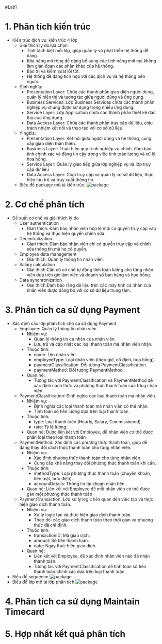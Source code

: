 #Lab1
 # 1. Phân tích kiến trúc
- Kiến trúc dịch vụ: kiến trúc 4 lớp
  + Giai thích lý do lựa chọn:
     + Tính tách biệt mỗi lớp, giúp quản lý và phát triển hệ thống dễ dàng.
     + Khả năng mở rộng dễ dàng bổ sung các tính năng mới mà không làm gián đoạn các phần khác của hệ thống.
     + Bảo trì và kiểm soát lỗi tốt.
     + Hệ thống dễ dàng tích hợp với các dịch vụ và hệ thống bên ngoài.
   + Định nghĩa:
     + Presentation Layer: Chứa các thành phần giao diện người dùng, quản lý hiển thị và tương tác giữa người dùng và ứng dụng.
     + Business Services: Lớp Business Services chứa các thành phần nghiệp vụ chung được sử dụng trong nhiều ứng dụng.
     + Service Layer: Lớp Application chứa các thành phần thiết kế đặc thù của ứng dụng.
     + Data Access Layer: Chứa các thành phần truy cập dữ liệu, chịu trách nhiệm kết nối và thao tác với cơ sở dữ liệu.
   + Ý nghĩa:
     + Presentation Layer: Kết nối giữa người dùng và hệ thống, cung cấp giao diện thân thiện.
     + Business Layer: Thực hiện quy trình nghiệp vụ chính, đảm bảo tính chính xác và đáng tin cậy trong việc tính toán lương và xử lý hoa hồng.
     + Service Layer: Quản lý giao tiếp giữa lớp nghiệp vụ và lớp truy cập dữ liệu
     + Data Access Layer: Gíup truy cập và quản lý cơ sở dữ liệu, thực hiện lưu trữ và truy xuất thông tin.
   + Biểu đồ package mô tả kiến trúc.
 ![package](https://planttext.com/api/plantuml/png/P951YW9134NtEKNm07q05s8xin5S23AhmKMeoMXXMIr9McXaJZOBZ-GLhB8LhJQhokCb_52N__DKZSJQVG3GdOyeZJAOjy2uf4wQ473LgV4UQt5RR-oi5GOuaDlH9ad2oj78V1CNrB7W2J3LzvUczpmQooyvNiFVSsRMge-iMlWFY8jcurtXhrYEtd6XtndUO65_ab7jt71_njZpbw7t-5Kr6GGSuoWTeoCeSHQBPCdxe12IME3i3JCbjM_pMfXo_Ca_S0K00F__0m00)
# 2.  Cơ chế phân tích
- Đề xuất cơ chế và giải thích lý do
  + User authentication
    + Giari thích: Đảm bảo nhân viên hợp lệ mới có quyền truy cập vào hệ thống và thục hiện quyền chỉnh sửa.
  + Decentralization
    + Giari thích: Đảm bảo nhân viên chỉ có quyền truy cập và chỉnh sửa thông tin mà họ có quyền.
  + Employee data management
    + Giai thích: Quản lý thông tin nhân viên.
  + Salary calculation
    + Giai thích:Cần có cơ chế tự động tính toán lương cho từng nhân viên dựa trên giờ làm việc và doanh số bán hàng và hoa hồng.
   + Data synchronization
     + Giai thích:Đảm bảo rằng dữ liệu trên các máy tính cá nhân của nhân viên được đồng bộ với cơ sở dữ liệu trung tâm.
 # 3. Phân tích ca sử dụng Payment
 + Xác định các lớp phân tích cho ca sử dụng Payment
    + Employee: Quản lý thông tin nhân viên.
        + Nhiệm vụ:
            + Quản lý thông tin cá nhân của nhân viên.
            + Lưu trữ và cập nhật các loại thanh toán mà nhân viên nhận.
        + Thuộc tính:
            + name: Tên nhân viên.
            + employeeType: Loại nhân viên (theo giờ, cố định, hoa hồng).
            + paymentClassification: Đối tượng PaymentClassification.
            + paymentMethod: Đối tượng PaymentMethod.
        + Quan hệ:
            + Tương tác với PaymentClassification và PaymentMethod để xác định cách thức và phương thức thanh toán của từng nhân viên.
    + PaymentClassification: Định nghĩa các loại thanh toán mà nhân viên.
         + Nhiệm vụ:
             + Định nghĩa các loại thanh toán mà nhân viên có thể nhận.
             + Tính toán số tiền lương dựa trên loại thanh toán.
         + Thuộc tính:
             + type: Loại thanh toán (Hourly, Salary, Commissioned).
             + rate: Tỷ lệ lương.
         + Quan hệ: Được liên kết với Employee, để nhân viên có thể được phân loại theo loại thanh toán 
    + PaymentMethod: Xác định các phương thức thanh toán, giúp dễ dàng thay đổi cách thức thanh toán cho từng nhân viên.
         + Nhiệm vụ:
             + Xác định phương thức thanh toán cho từng nhân viên.
             + Cung cấp khả năng thay đổi phương thức thanh toán khi cần.
         + Thuộc tính:
             + methodType: Loại phương thức thanh toán (chuyển khoản, tiền mặt, bưu điện).
             + accountDetails: Thông tin tài khoản nhận tiền.
         + Quan hệ: Liên kết với Employee để mỗi nhân viên có thể được gán một phương thức thanh toán
    + PaymentTransaction: Lớp xử lý logic liên quan đến việc tạo và thực hiện giao dịch thanh toán.
         + Nhiệm vụ:
             + Xử lý logic tạo và thực hiện giao dịch thanh toán.
             + Theo dõi các giao dịch thanh toán theo thời gian và phương thức đã chỉ định.
         + Thuộc tính:
             + transactionID: Mã giao dịch.
             + amount: Số tiền thanh toán.
             + date: Ngày thực hiện giao dịch.
         + Quan hệ:
             + Liên kết với Employee, để xác định nhân viên nào đã nhận thanh toán.
             + Tương tác với PaymentClassification để tính toán số tiền thanh toán chính xác dựa trên loại thanh toán.
 + Biểu đồ sequence
 ![package](https://planttext.com/api/plantuml/png/V98nQiCm58Ptdq9ZE_G27KgWXHPgGW8ckr1A94YVWYj3Se8EcN84fuIGWA539ucIGP1xl1Fq2drkKsG7kQlVz_tw-V6NE_HU3CzDyJnDk30wPyC2xHka_ZCzlXzBc9m-zwLVmqZvFIGpufLGCmw6FQ1xpIIw5Kp--ERvNd5zXsufP2Ovo4pxikqFwjXKeorL9_6RMx-o4mqeEM_AhcuYVTWrM_XzSOjsMmJxuZA9e1GGQqmHXXhgS2Cz2b9068gqAThD8fF-W_eh22Vo6nnPqHtgTtq5ybIFf3ZsJ-sS9df4Up0_OuMWhlPTQrFM75r5OxSsxCJFXvZxKlGbsWfQVky9nlMlzmq00F__0m00)
 + Biểu đồ lớp mô tả lớp phân tích
    ![package](https://planttext.com/api/plantuml/png/T5J1IiD04BtdAvOSXHQz1YcbBRI788gXznXhTY7PIBCzY7ZmvA6N5iz2O_6W9mL1o59wsDB_s2_m5zmaJR9haboQlfbvC_Dc9hzqsms9FIKptzCSpmv3S0RPAnuZze71lGQInsVh4ZG0mYJ3IVhtaamHTZFa5ku_zn5sBSZfksD16qChO97mEc-mv762tWnu724rg0RE8gvulCPk7_BupU-pR-mQm4GXEUtznpkP_sufie_Ogd3SBNAWepreXzuhqRa4s6MhEmCCR3B901Tn-cAobJyMBq-Ef8fGQy3f5tiyI5MGbnaLrbxQgipC8clAwTm0DrvWImIrSkHSNeghu_0JhSrS-4amJ8hEQREepDZdTBbRY9mOAcR2wOyf-Xi5zeZJvqIyIatrSrNBKhtK8Xs8BCJZBIdWWlnYbip3P9j33z925gQcVIn8XiWEn43c3gnMbmwWT93740f9H5qq6QEaICqjY4pIpUWdEcYrW7xSRX_frOLgTYtNeyv7_DHVGvDlmxbL95MBg1DBwqxmTV9z-0C00F__0m00)
# 4. Phân tích ca sử dụng Maintain Timecard
# 5. Hợp nhất kết quả phân tích
   
